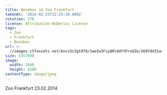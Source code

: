 ```yaml
---
title: Bonobos im Zoo Frankfurt
takenAt: '2014-02-23T12:25:38.000Z'
rotation: 270
license: Attribution-NoDerivs License
tags:
  - Zoo
  - Frankfurt
  - Bonobos
url: >-
  //images.ctfassets.net/bncv3c2gt878/1weIw3FiyQHlddYtProUZe/1697dd31a491e4987336e435a7bd1bbd/bonobos-im-zoo-frankfurt_12729539015_o
size: 5357090
image:
  width: 2848
  height: 4288
contentType: image/jpeg
---
```


Zoo Frankfurt 23.02.2014